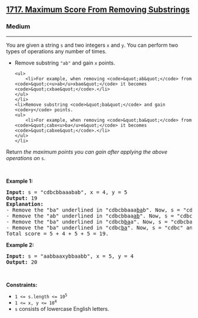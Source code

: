 <h2><a href="https://leetcode.com/problems/maximum-score-from-removing-substrings/?envType=daily-question&envId=2024-07-12">1717. Maximum Score From Removing Substrings</a></h2><h3>Medium</h3><hr><p>You are given a string <code>s</code> and two integers <code>x</code> and <code>y</code>. You can perform two types of operations any number of times.</p>

<ul>
	<li>Remove substring <code>&quot;ab&quot;</code> and gain <code>x</code> points.

	<ul>
		<li>For example, when removing <code>&quot;ab&quot;</code> from <code>&quot;c<u>ab</u>xbae&quot;</code> it becomes <code>&quot;cxbae&quot;</code>.</li>
	</ul>
	</li>
	<li>Remove substring <code>&quot;ba&quot;</code> and gain <code>y</code> points.
	<ul>
		<li>For example, when removing <code>&quot;ba&quot;</code> from <code>&quot;cabx<u>ba</u>e&quot;</code> it becomes <code>&quot;cabxe&quot;</code>.</li>
	</ul>
	</li>
</ul>

<p>Return <em>the maximum points you can gain after applying the above operations on</em> <code>s</code>.</p>

<p>&nbsp;</p>
<p><strong class="example">Example 1:</strong></p>

<pre>
<strong>Input:</strong> s = &quot;cdbcbbaaabab&quot;, x = 4, y = 5
<strong>Output:</strong> 19
<strong>Explanation:</strong>
- Remove the &quot;ba&quot; underlined in &quot;cdbcbbaaa<u>ba</u>b&quot;. Now, s = &quot;cdbcbbaaab&quot; and 5 points are added to the score.
- Remove the &quot;ab&quot; underlined in &quot;cdbcbbaa<u>ab</u>&quot;. Now, s = &quot;cdbcbbaa&quot; and 4 points are added to the score.
- Remove the &quot;ba&quot; underlined in &quot;cdbcb<u>ba</u>a&quot;. Now, s = &quot;cdbcba&quot; and 5 points are added to the score.
- Remove the &quot;ba&quot; underlined in &quot;cdbc<u>ba</u>&quot;. Now, s = &quot;cdbc&quot; and 5 points are added to the score.
Total score = 5 + 4 + 5 + 5 = 19.</pre>

<p><strong class="example">Example 2:</strong></p>

<pre>
<strong>Input:</strong> s = &quot;aabbaaxybbaabb&quot;, x = 5, y = 4
<strong>Output:</strong> 20
</pre>

<p>&nbsp;</p>
<p><strong>Constraints:</strong></p>

<ul>
	<li><code>1 &lt;= s.length &lt;= 10<sup>5</sup></code></li>
	<li><code>1 &lt;= x, y &lt;= 10<sup>4</sup></code></li>
	<li><code>s</code> consists of lowercase English letters.</li>
</ul>
